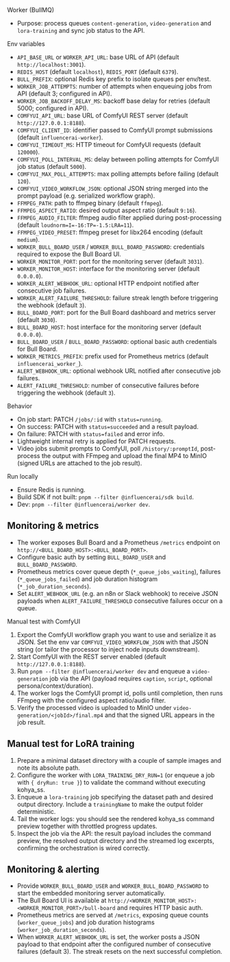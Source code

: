 Worker (BullMQ)

- Purpose: process queues `content-generation`, `video-generation` and `lora-training` and sync job status to the API.

Env variables

- `API_BASE_URL` or `WORKER_API_URL`: base URL of API (default `http://localhost:3001`).
- `REDIS_HOST` (default `localhost`), `REDIS_PORT` (default `6379`).
- `BULL_PREFIX`: optional Redis key prefix to isolate queues per env/test.
- `WORKER_JOB_ATTEMPTS`: number of attempts when enqueuing jobs from API (default 3; configured in API).
- `WORKER_JOB_BACKOFF_DELAY_MS`: backoff base delay for retries (default 5000; configured in API).
- `COMFYUI_API_URL`: base URL of ComfyUI REST server (default `http://127.0.0.1:8188`).
- `COMFYUI_CLIENT_ID`: identifier passed to ComfyUI prompt submissions (default `influencerai-worker`).
- `COMFYUI_TIMEOUT_MS`: HTTP timeout for ComfyUI requests (default `120000`).
- `COMFYUI_POLL_INTERVAL_MS`: delay between polling attempts for ComfyUI job status (default `5000`).
- `COMFYUI_MAX_POLL_ATTEMPTS`: max polling attempts before failing (default `120`).
- `COMFYUI_VIDEO_WORKFLOW_JSON`: optional JSON string merged into the prompt payload (e.g. serialized workflow graph).
- `FFMPEG_PATH`: path to ffmpeg binary (default `ffmpeg`).
- `FFMPEG_ASPECT_RATIO`: desired output aspect ratio (default `9:16`).
- `FFMPEG_AUDIO_FILTER`: ffmpeg audio filter applied during post-processing (default `loudnorm=I=-16:TP=-1.5:LRA=11`).
- `FFMPEG_VIDEO_PRESET`: ffmpeg preset for libx264 encoding (default `medium`).
- `WORKER_BULL_BOARD_USER` / `WORKER_BULL_BOARD_PASSWORD`: credentials required to expose the Bull Board UI.
- `WORKER_MONITOR_PORT`: port for the monitoring server (default `3031`).
- `WORKER_MONITOR_HOST`: interface for the monitoring server (default `0.0.0.0`).
- `WORKER_ALERT_WEBHOOK_URL`: optional HTTP endpoint notified after consecutive job failures.
- `WORKER_ALERT_FAILURE_THRESHOLD`: failure streak length before triggering the webhook (default `3`).
- `BULL_BOARD_PORT`: port for the Bull Board dashboard and metrics server (default `3030`).
- `BULL_BOARD_HOST`: host interface for the monitoring server (default `0.0.0.0`).
- `BULL_BOARD_USER` / `BULL_BOARD_PASSWORD`: optional basic auth credentials for Bull Board.
- `WORKER_METRICS_PREFIX`: prefix used for Prometheus metrics (default `influencerai_worker_`).
- `ALERT_WEBHOOK_URL`: optional webhook URL notified after consecutive job failures.
- `ALERT_FAILURE_THRESHOLD`: number of consecutive failures before triggering the webhook (default `3`).

Behavior

- On job start: PATCH `/jobs/:id` with `status=running`.
- On success: PATCH with `status=succeeded` and a result payload.
- On failure: PATCH with `status=failed` and error info.
- Lightweight internal retry is applied for PATCH requests.
- Video jobs submit prompts to ComfyUI, poll `/history/:promptId`, post-process the output with FFmpeg and upload the final MP4 to MinIO (signed URLs are attached to the job result).

Run locally

- Ensure Redis is running.
- Build SDK if not built: `pnpm --filter @influencerai/sdk build`.
- Dev: `pnpm --filter @influencerai/worker dev`.

## Monitoring & metrics

- The worker exposes Bull Board and a Prometheus `/metrics` endpoint on `http://<BULL_BOARD_HOST>:<BULL_BOARD_PORT>`.
- Configure basic auth by setting `BULL_BOARD_USER` and `BULL_BOARD_PASSWORD`.
- Prometheus metrics cover queue depth (`*_queue_jobs_waiting`), failures (`*_queue_jobs_failed`) and job duration histogram (`*_job_duration_seconds`).
- Set `ALERT_WEBHOOK_URL` (e.g. an n8n or Slack webhook) to receive JSON payloads when `ALERT_FAILURE_THRESHOLD` consecutive failures occur on a queue.

Manual test with ComfyUI

1. Export the ComfyUI workflow graph you want to use and serialize it as JSON. Set the env var `COMFYUI_VIDEO_WORKFLOW_JSON` with that JSON string (or tailor the processor to inject node inputs downstream).
2. Start ComfyUI with the REST server enabled (default `http://127.0.0.1:8188`).
3. Run `pnpm --filter @influencerai/worker dev` and enqueue a `video-generation` job via the API (payload requires `caption`, `script`, optional persona/context/duration).
4. The worker logs the ComfyUI prompt id, polls until completion, then runs FFmpeg with the configured aspect ratio/audio filter.
5. Verify the processed video is uploaded to MinIO under `video-generation/<jobId>/final.mp4` and that the signed URL appears in the job result.

## Manual test for LoRA training

1. Prepare a minimal dataset directory with a couple of sample images and note its absolute path.
2. Configure the worker with `LORA_TRAINING_DRY_RUN=1` (or enqueue a job with `{ dryRun: true }`) to validate the command without executing kohya_ss.
3. Enqueue a `lora-training` job specifying the dataset path and desired output directory. Include a `trainingName` to make the output folder deterministic.
4. Tail the worker logs: you should see the rendered kohya_ss command preview together with throttled progress updates.
5. Inspect the job via the API: the result payload includes the command preview, the resolved output directory and the streamed log excerpts, confirming the orchestration is wired correctly.

## Monitoring & alerting

- Provide `WORKER_BULL_BOARD_USER` and `WORKER_BULL_BOARD_PASSWORD` to start the embedded monitoring server automatically.
- The Bull Board UI is available at `http://<WORKER_MONITOR_HOST>:<WORKER_MONITOR_PORT>/bull-board` and requires HTTP basic auth.
- Prometheus metrics are served at `/metrics`, exposing queue counts (`worker_queue_jobs`) and job duration histograms (`worker_job_duration_seconds`).
- When `WORKER_ALERT_WEBHOOK_URL` is set, the worker posts a JSON payload to that endpoint after the configured number of consecutive failures (default 3). The streak resets on the next successful completion.
